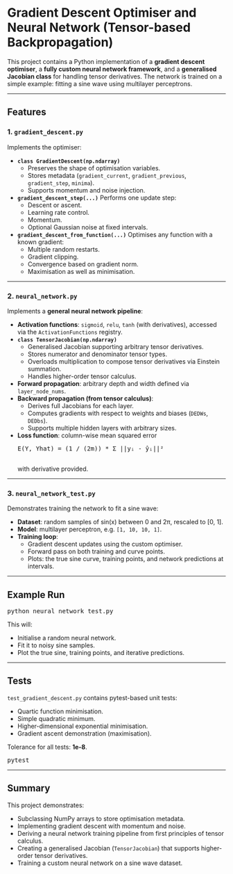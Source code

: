 <!DOCTYPE html>
<html lang="en">
<head>
  <meta charset="UTF-8">
  <title>Gradient Descent Optimiser and Neural Network (Tensor-based Backpropagation)</title>
</head>
<body>

<h1>Gradient Descent Optimiser and Neural Network (Tensor-based Backpropagation)</h1>

<p>
This project contains a Python implementation of a <strong>gradient descent optimiser</strong>, 
a <strong>fully custom neural network framework</strong>, and a 
<strong>generalised Jacobian class</strong> for handling tensor derivatives.  
The network is trained on a simple example: fitting a sine wave using multilayer perceptrons.
</p>

<hr>

<h2>Features</h2>

<h3>1. <code>gradient_descent.py</code></h3>
<p>Implements the optimiser:</p>

<ul>
  <li>
    <strong><code>class GradientDescent(np.ndarray)</code></strong>  
    <ul>
      <li>Preserves the shape of optimisation variables.</li>
      <li>Stores metadata (<code>gradient_current</code>, <code>gradient_previous</code>, <code>gradient_step</code>, <code>minima</code>).</li>
      <li>Supports momentum and noise injection.</li>
    </ul>
  </li>
  <li>
    <strong><code>gradient_descent_step(...)</code></strong>  
    Performs one update step:
    <ul>
      <li>Descent or ascent.</li>
      <li>Learning rate control.</li>
      <li>Momentum.</li>
      <li>Optional Gaussian noise at fixed intervals.</li>
    </ul>
  </li>
  <li>
    <strong><code>gradient_descent_from_function(...)</code></strong>  
    Optimises any function with a known gradient:
    <ul>
      <li>Multiple random restarts.</li>
      <li>Gradient clipping.</li>
      <li>Convergence based on gradient norm.</li>
      <li>Maximisation as well as minimisation.</li>
    </ul>
  </li>
</ul>

<hr>

<h3>2. <code>neural_network.py</code></h3>
<p>Implements a <strong>general neural network pipeline</strong>:</p>

<ul>
  <li><strong>Activation functions</strong>: <code>sigmoid</code>, <code>relu</code>, <code>tanh</code> (with derivatives), accessed via the <code>ActivationFunctions</code> registry.</li>
  <li>
    <strong><code>class TensorJacobian(np.ndarray)</code></strong>  
    <ul>
      <li>Generalised Jacobian supporting arbitrary tensor derivatives.</li>
      <li>Stores numerator and denominator tensor types.</li>
      <li>Overloads multiplication to compose tensor derivatives via Einstein summation.</li>
      <li>Handles higher-order tensor calculus.</li>
    </ul>
  </li>
  <li><strong>Forward propagation</strong>: arbitrary depth and width defined via <code>layer_node_nums</code>.</li>
  <li><strong>Backward propagation (from tensor calculus)</strong>:  
    <ul>
      <li>Derives full Jacobians for each layer.</li>
      <li>Computes gradients with respect to weights and biases (<code>DEDWs</code>, <code>DEDbs</code>).</li>
      <li>Supports multiple hidden layers with arbitrary sizes.</li>
    </ul>
  </li>
  <li><strong>Loss function</strong>: column-wise mean squared error  
    <pre>
E(Y, Yhat) = (1 / (2m)) * Σ ||yᵢ - ŷᵢ||²
    </pre>
    with derivative provided.
  </li>
</ul>

<hr>

<h3>3. <code>neural_network_test.py</code></h3>
<p>Demonstrates training the network to fit a sine wave:</p>

<ul>
  <li><strong>Dataset</strong>: random samples of sin(x) between 0 and 2π, rescaled to [0, 1].</li>
  <li><strong>Model</strong>: multilayer perceptron, e.g. <code>[1, 10, 10, 1]</code>.</li>
  <li><strong>Training loop</strong>:  
    <ul>
      <li>Gradient descent updates using the custom optimiser.</li>
      <li>Forward pass on both training and curve points.</li>
      <li>Plots: the true sine curve, training points, and network predictions at intervals.</li>
    </ul>
  </li>
</ul>

<hr>

<h2>Example Run</h2>

<pre>
python neural_network_test.py
</pre>

<p>This will:</p>
<ul>
  <li>Initialise a random neural network.</li>
  <li>Fit it to noisy sine samples.</li>
  <li>Plot the true sine, training points, and iterative predictions.</li>
</ul>

<hr>

<h2>Tests</h2>

<p><code>test_gradient_descent.py</code> contains pytest-based unit tests:</p>
<ul>
  <li>Quartic function minimisation.</li>
  <li>Simple quadratic minimum.</li>
  <li>Higher-dimensional exponential minimisation.</li>
  <li>Gradient ascent demonstration (maximisation).</li>
</ul>

<p>Tolerance for all tests: <strong>1e-8</strong>.</p>

<pre>
pytest
</pre>

<hr>

<h2>Summary</h2>

<p>This project demonstrates:</p>
<ul>
  <li>Subclassing NumPy arrays to store optimisation metadata.</li>
  <li>Implementing gradient descent with momentum and noise.</li>
  <li>Deriving a neural network training pipeline from first principles of tensor calculus.</li>
  <li>Creating a generalised Jacobian (<code>TensorJacobian</code>) that supports higher-order tensor derivatives.</li>
  <li>Training a custom neural network on a sine wave dataset.</li>
</ul>

</body>
</html>
